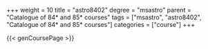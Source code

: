 +++
weight = 10
title = "astro8402"
degree = "msastro"
parent = "Catalogue of 84* and 85* courses"
tags = ["msastro", "astro8402", "Catalogue of 84* and 85* courses"]
categories = ["course"]
+++

{{< genCoursePage >}}
